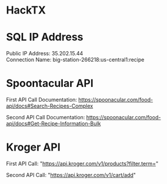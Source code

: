 # HackTX

# SQL IP Address </br>
Public IP Address: 35.202.15.44</br>
Connection Name: big-station-266218:us-central1:recipe</br>

# Spoontacular API
First API Call Documentation:
https://spoonacular.com/food-api/docs#Search-Recipes-Complex

Second API Call Documentation: 
https://spoonacular.com/food-api/docs#Get-Recipe-Information-Bulk

# Kroger API
First API Call:
"https://api.kroger.com/v1/products?filter.term="

Second API Call:
"https://api.kroger.com/v1/cart/add"

